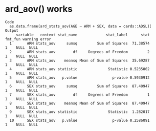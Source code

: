 # ard_aov() works

    Code
      as.data.frame(ard_stats_aov(AGE ~ ARM + SEX, data = cards::ADSL))
    Output
         variable   context stat_name             stat_label      stat fmt_fun warning error
      1       ARM stats_aov     sumsq         Sum of Squares  71.38574       1    NULL  NULL
      2       ARM stats_aov        df     Degrees of Freedom         2       1    NULL  NULL
      3       ARM stats_aov    meansq Mean of Sum of Squares  35.69287       1    NULL  NULL
      4       ARM stats_aov statistic              Statistic 0.5235002       1    NULL  NULL
      5       ARM stats_aov   p.value                p-value 0.5930912       1    NULL  NULL
      6       SEX stats_aov     sumsq         Sum of Squares  87.40947       1    NULL  NULL
      7       SEX stats_aov        df     Degrees of Freedom         1       1    NULL  NULL
      8       SEX stats_aov    meansq Mean of Sum of Squares  87.40947       1    NULL  NULL
      9       SEX stats_aov statistic              Statistic  1.282017       1    NULL  NULL
      10      SEX stats_aov   p.value                p-value 0.2586091       1    NULL  NULL

